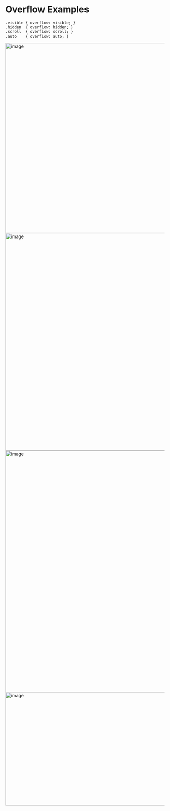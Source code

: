 # Overflow Examples 


```
.visible { overflow: visible; }
.hidden  { overflow: hidden; }
.scroll  { overflow: scroll; }
.auto    { overflow: auto; }
```
<img width="1858" height="600" alt="image" src="https://github.com/user-attachments/assets/b11fedd2-0008-407c-8d3c-3722df7673cc" />
<img width="1864" height="685" alt="image" src="https://github.com/user-attachments/assets/6e95c578-8492-4230-9cfe-4ce187ac10ca" />
<img width="1673" height="762" alt="image" src="https://github.com/user-attachments/assets/e689c32b-b970-43db-8026-2617189265e1" />
<img width="1854" height="358" alt="image" src="https://github.com/user-attachments/assets/3863d02f-e57f-4590-b11d-14a772d7fc6e" />


